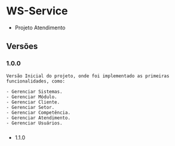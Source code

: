 # WS-Service
- Projeto Atendimento


## Versões

### 1.0.0 

    Versão Inicial do projeto, onde foi implementado as primeiras funcionalidades, como:    

    - Gerenciar Sistemas.
    - Gerenciar Módulo.
    - Gerenciar Cliente.
    - Gerenciar Setor.
    - Gerenciar Competência.
    - Gerenciar Atendimento.
    - Gerenciar Usuários.

###

- 1.1.0
<p align="justify">
    
</p>
